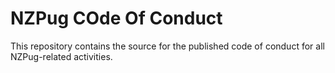 # NZPug COde Of Conduct

This repository contains the source for the published code of conduct for all NZPug-related activities.
